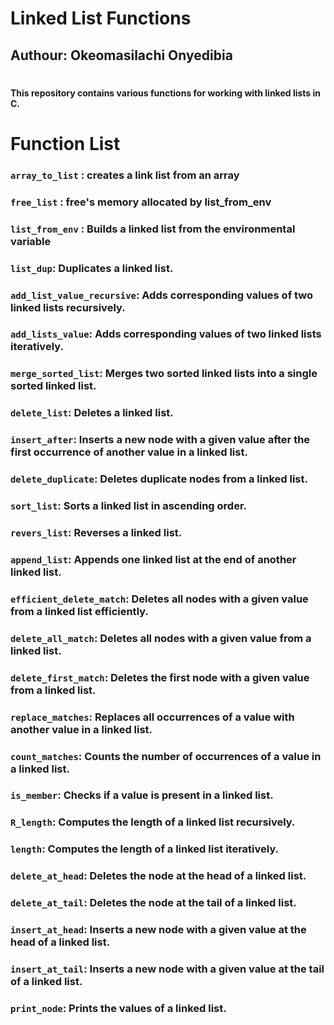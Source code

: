 # Linked List Functions
## Authour: Okeomasilachi Onyedibia
#
#### This repository contains various functions for working with linked lists in C.

# Function List

### `array_to_list` : creates a link list from an array
### `free_list` : free's memory allocated by list_from_env
### `list_from_env` : Builds a linked list from the environmental variable
### `list_dup`: Duplicates a linked list.
### `add_list_value_recursive`: Adds corresponding values of two linked lists recursively.
### `add_lists_value`: Adds corresponding values of two linked lists iteratively.
### `merge_sorted_list`: Merges two sorted linked lists into a single sorted linked list.
### `delete_list`: Deletes a linked list.
### `insert_after`: Inserts a new node with a given value after the first occurrence of another value in a linked list.
### `delete_duplicate`: Deletes duplicate nodes from a linked list.
### `sort_list`: Sorts a linked list in ascending order.
### `revers_list`: Reverses a linked list.
### `append_list`: Appends one linked list at the end of another linked list.
### `efficient_delete_match`: Deletes all nodes with a given value from a linked list efficiently.
### `delete_all_match`: Deletes all nodes with a given value from a linked list.
### `delete_first_match`: Deletes the first node with a given value from a linked list.
### `replace_matches`: Replaces all occurrences of a value with another value in a linked list.
### `count_matches`: Counts the number of occurrences of a value in a linked list.
### `is_member`: Checks if a value is present in a linked list.
### `R_length`: Computes the length of a linked list recursively.
### `length`: Computes the length of a linked list iteratively.
### `delete_at_head`: Deletes the node at the head of a linked list.
### `delete_at_tail`: Deletes the node at the tail of a linked list.
### `insert_at_head`: Inserts a new node with a given value at the head of a linked list.
### `insert_at_tail`: Inserts a new node with a given value at the tail of a linked list.
### `print_node`: Prints the values of a linked list.

